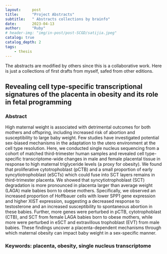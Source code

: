 ```yaml
---
layout:     post
title:      "Project Abstracts"
subtitle:   " Abstracts collections by brainfo"
date:       2023-04-13
author:     "Ruby"
# header-img: "img/in-post/post-SCGD/satijia.jpeg"
catalog: true
catalog_depth: 2
tags:
    - thesis 
---
```


The abstracts are modified by others since this is a collaborative work. Here is just a collections of first drafts from myself, safed from other editions.  

## Revealing cell type-specific transcriptional signatures of the placenta in obesity and its role in fetal programming
### Abstract
High maternal weight is associated with detrimental outcomes for both mothers and offspring, including increased risk of abortion and susceptibility to large baby weight. Few studies have investigated potential sex-biased mechanisms in the adaptation to the utero environment at the cell type resolution. Here, we conducted single nucleus sequencing from a cohort of matched third-trimester human samples and revealed cell type-specific transcriptome-wide changes in male and female placental tissue in response to high maternal triglyceride levels (a proxy for obesity). We found that proliferative cytotrophoblast (pCTB) and a small proportion of early syncytiotrophoblast (eSCTs) which could fuse into SCT layers remains in third-trimester placenta. We showed that syncytiotrophoblast (SCT) degradation is more pronounced in placenta larger than average weight (LAGA) male babies born to obese mothers. Specifically, we observed an increased proportion of Hoffbauer cells with lower SPP1 gene expression and higher XIST expression, suggesting a decreased response to testosterone and an increased susceptibility to spontaneous abortion in these babies. Further, more genes were perturbed in pCTB, cytotrophoblast (CTB), and SCT from female LAGA babies born to obese mothers, while more were perturbed in eSCT and extravillous trophoblast (EVT) from male babies. These findings uncover a placenta-dependent mechanisms through which maternal obesity can impact baby weight in a sex-specific manner. 
### Keywords: placenta, obesity, single nucleus transcriptome
